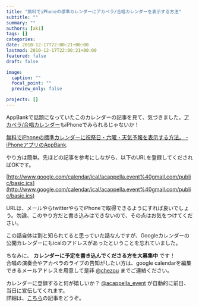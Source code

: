 ```yaml
---
title: "無料でiPhoneの標準カレンダーにアカペラ/合唱カレンダーを表示する方法"
subtitle: ""
summary: ""
authors: [aki]
tags: []
categories: 
date: 2010-12-17T22:00:21+00:00
lastmod: 2010-12-17T22:00:21+00:00
featured: false
draft: false

image:
  caption: ""
  focal_point: ""
  preview_only: false

projects: []
---
```

AppBankで話題になっていたこのカレンダーの記事を見て、気づきました。[アカペラ/合唱カレンダー](http://bit.ly/caTSPZ)もiPhoneでみられるじゃないか！

[無料でiPhoneの標準カレンダーに祝祭日・六曜・天気予報を表示する方法。 - iPhoneアプリのAppBank](http://www.appbank.net/2010/12/17/iphone-news/199009.php).

やり方は簡単。先ほどの記事を参考にしながら、以下のURLを登録してくださればOKです。

[http://www.google.com/calendar/ical/acappella.event%40gmail.com/public/basic.ics](http://www.google.com/calendar/ical/acappella.event%40gmail.com/public/basic.ics)

URLは、メールやらtwitterやらでiPhoneで取得できるようにすれば良いでしょう。勿論、このやり方だと書き込みはできないので、その点はお気をつけてください。

この話自体は割と知られてると思っていた話なんですが、Googleカレンダーの公開カレンダーにもicalのアドレスがあったということを忘れていました。

ちなみに、 **カレンダーに予定を書き込んでくださる方を大募集中** です！  
合唱の演奏会やアカペラのライブの告知がしたい方は、google calendarを編集できるメールアドレスを用意して是非 [@chezou](http://twitter.com/chezou) までご連絡ください。

カレンダーに登録すると何が嬉しいか？ [@acappella\_event](http://twitter.com/acappella_event) が自動的に前日、当日に宣伝してくれます。  
詳細は、[こちら](http://chezou.wordpress.com/2010/02/21/%E3%82%A2%E3%82%AB%E3%83%9A%E3%83%A9%E3%81%AE%E3%82%A4%E3%83%99%E3%83%B3%E3%83%88%E6%83%85%E5%A0%B1%E3%81%A8%E3%81%8B%E3%82%92%E3%81%A4%E3%81%B6%E3%82%84%E3%81%8Facappella_event%E3%81%AE%E4%BD%BF/)の記事をどうぞ。


